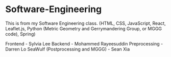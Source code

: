 # Software-Engineering
This is from my Software Engineering class. (HTML, CSS, JavaScript, React, Leaflet.js, Python (Metric Geometry and Gerrymandering Group, or MGGG code), Spring)

Frontend - Sylvia Lee
Backend - Mohammed Rayeesuddin
Preprocessing - Darren Lo
SeaWulf (Postprocessing and MGGG) - Sean Xia